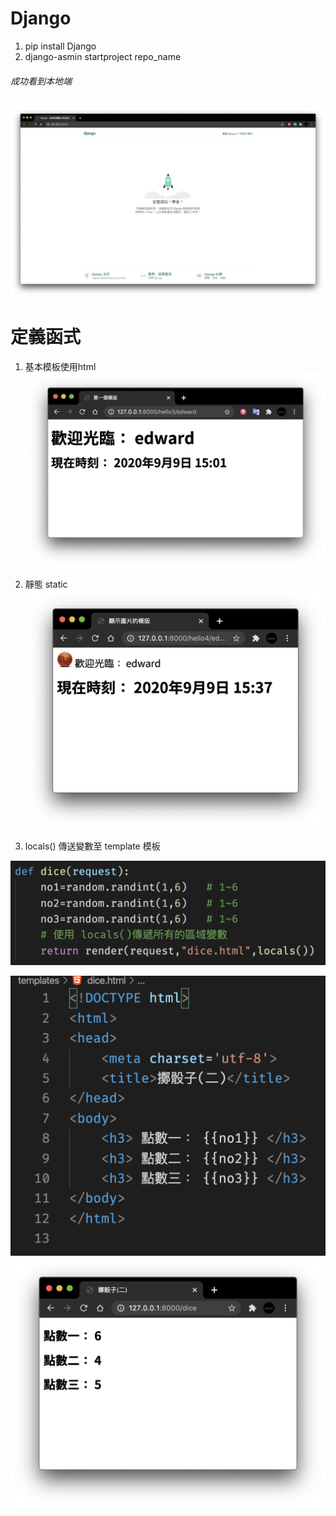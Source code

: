 # Django
1. pip install Django
2. django-asmin startproject repo_name

###### 成功看到本地端
![](./demo_images/firstD.png)


# 定義函式
1. 基本模板使用html
![](./demo_images/ht3.png)

2. 靜態 static
![](./demo_images/ht4.png)

3. locals() 傳送變數至 template 模板

![](./demo_images/views_dice.png)

![](./demo_images/ht_dice.png)
![](./demo_images/dice.png)